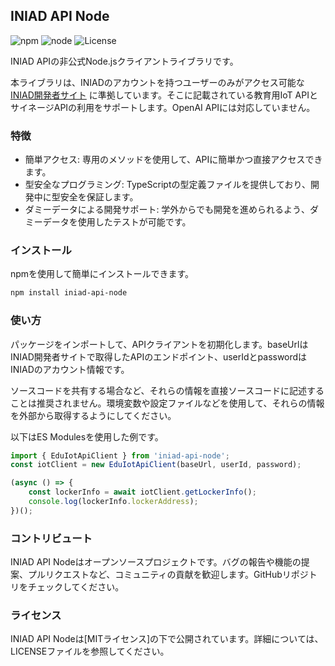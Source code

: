 ## INIAD API Node

![npm](https://img.shields.io/npm/v/iniad-api-node)
![node](https://img.shields.io/node/v/iniad-api-node)
![License](https://img.shields.io/badge/license-MIT-green)

INIAD APIの非公式Node.jsクライアントライブラリです。

本ライブラリは、INIADのアカウントを持つユーザーのみがアクセス可能な[INIAD開発者サイト](https://sites.google.com/iniad.org/developers?pli=1&authuser=0) に準拠しています。そこに記載されている教育用IoT APIとサイネージAPIの利用をサポートします。OpenAI APIには対応していません。

### 特徴

- 簡単アクセス: 専用のメソッドを使用して、APIに簡単かつ直接アクセスできます。
- 型安全なプログラミング: TypeScriptの型定義ファイルを提供しており、開発中に型安全を保証します。
- ダミーデータによる開発サポート: 学外からでも開発を進められるよう、ダミーデータを使用したテストが可能です。

### インストール

npmを使用して簡単にインストールできます。

```sh
npm install iniad-api-node
```

### 使い方

パッケージをインポートして、APIクライアントを初期化します。baseUrlはINIAD開発者サイトで取得したAPIのエンドポイント、userIdとpasswordはINIADのアカウント情報です。

ソースコードを共有する場合など、それらの情報を直接ソースコードに記述することは推奨されません。環境変数や設定ファイルなどを使用して、それらの情報を外部から取得するようにしてください。

以下はES Modulesを使用した例です。

```typescript
import { EduIotApiClient } from 'iniad-api-node';
const iotClient = new EduIotApiClient(baseUrl, userId, password);

(async () => {
    const lockerInfo = await iotClient.getLockerInfo();
    console.log(lockerInfo.lockerAddress);
})();
```

### コントリビュート

INIAD API Nodeはオープンソースプロジェクトです。バグの報告や機能の提案、プルリクエストなど、コミュニティの貢献を歓迎します。GitHubリポジトリをチェックしてください。

### ライセンス

INIAD API Nodeは[MITライセンス]の下で公開されています。詳細については、LICENSEファイルを参照してください。
